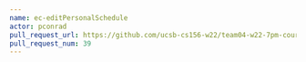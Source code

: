 ```yaml
---
name: ec-editPersonalSchedule
actor: pconrad
pull_request_url: https://github.com/ucsb-cs156-w22/team04-w22-7pm-courses/pull/39
pull_request_num: 39
---
```

